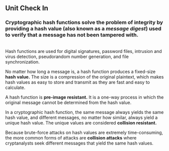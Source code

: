 ##       Unit Check In

### Cryptographic hash functions solve the problem of integrity by providing a hash value (also known as a  *message digest*) used to verify that a message has not been tampered with. 
<br>
Hash functions are used for digital signatures, password files, intrusion and virus detection, pseudorandom number generation, and file synchronization.

No matter how long a message is, a hash function produces a fixed-size **hash value.**  The size is a compression of the original plaintext, which makes hash values as easy to store and transmit as they are fast and easy to calculate. 

A hash function is **pre-image resistant.** It is a one-way process in which the original message cannot be determined from the hash value. 

In a cryptographic hash function, the same message always yields the same hash value, and different messages, no matter how similar, always yield a unique hash value.  The unique values are considered **collision resistant.** 

Because brute-force attacks on hash values are extremely time-consuming, the more common forms of attacks are **collision attacks** where cryptanalysts seek different messages that yield the same hash values.

